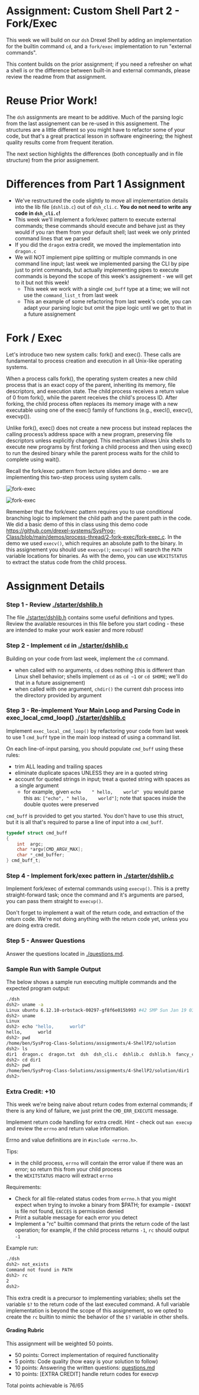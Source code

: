 # Assignment: Custom Shell Part 2 - Fork/Exec

This week we will build on our `dsh` Drexel Shell by adding an implementation for the builtin command `cd`, and a `fork/exec` implementation to run "external commands".

This content builds on the prior assignment; if you need a refresher on what a shell is or the difference between built-in and external commands, please review the readme from that assignment.

# Reuse Prior Work!

The `dsh` assignments are meant to be additive. Much of the parsing logic from the last assignement can be re-used in this assignement. The structures are a little different so you might have to refactor some of your code, but that's a great practical lesson in software engineering; the highest quality results come from frequent iteration.

The next section highlights the differences (both conceptually and in file structure) from the prior assignement.

# Differences from Part 1 Assignment

- We've restructured the code slightly to move all implementation details into the lib file (`dshlib.c`) out of `dsh_cli.c`. **You do not need to write any code in `dsh_cli.c`!**
- This week we'll implement a fork/exec pattern to execute external commands; these commands should execute and behave just as they would if you ran them from your default shell; last week we only printed command lines that we parsed
- If you did the `dragon` extra credit, we moved the implementation into `dragon.c`
- We will NOT implement pipe splitting or multiple commands in one command line input; last week we implemented parsing the CLI by pipe just to print commands, but actually implementing pipes to execute commands is beyond the scope of this week's assignement - we will get to it but not this week!
  - This week we work with a single `cmd_buff` type at a time; we will not use the `command_list_t` from last week
  - This an example of some refactoring from last week's code, you can adapt your parsing logic but omit the pipe logic until we get to that in a future assignement

# Fork / Exec

Let's introduce two new system calls: fork() and exec(). These calls are fundamental to process creation and execution in all Unix-like operating systems. 

When a process calls fork(), the operating system creates a new child process that is an exact copy of the parent, inheriting its memory, file descriptors, and execution state. The child process receives a return value of 0 from fork(), while the parent receives the child's process ID. After forking, the child process often replaces its memory image with a new executable using one of the exec() family of functions (e.g., execl(), execv(), execvp()). 

Unlike fork(), exec() does not create a new process but instead replaces the calling process’s address space with a new program, preserving file descriptors unless explicitly changed. This mechanism allows Unix shells to execute new programs by first forking a child process and then using exec() to run the desired binary while the parent process waits for the child to complete using wait().

Recall the fork/exec pattern from lecture slides and demo - we are implementing this two-step process using system calls.

![fork-exec](fork-exec-1.png)

![fork-exec](fork-exec-2.png)

Remember that the fork/exec pattern requires you to use conditional branching logic to implement the child path and the parent path in the code. We did a basic demo of this in class using this demo code https://github.com/drexel-systems/SysProg-Class/blob/main/demos/process-thread/2-fork-exec/fork-exec.c. In the demo we used `execv()`, which requires an absolute path to the binary. In this assignement you should use `execvp()`; `execvp()` will search the `PATH` variable locations for binaries. As with the demo, you can use `WEXITSTATUS` to extract the status code from the child process.

# Assignment Details

### Step 1 - Review [./starter/dshlib.h](./starter/dshlib.h)

The file [./starter/dshlib.h](./starter/dshlib.h) contains some useful definitions and types. Review the available resources in this file before you start coding - these are intended to make your work easier and more robust!

### Step 2 - Implement `cd` in [./starter/dshlib.c](./starter/dshlib.c)

Building on your code from last week, implement the `cd` command.

- when called with no arguments, `cd` does nothing (this is different than Linux shell behavior; shells implement `cd` as `cd ~1` or `cd $HOME`; we'll do that in a future assignement)
- when called with one argument, `chdir()` the current dsh process into the directory provided by argument

### Step 3 - Re-implement Your Main Loop and Parsing Code in exec_local_cmd_loop() [./starter/dshlib.c](./starter/dshlib.c)

Implement `exec_local_cmd_loop()` by refactoring your code from last week to use 1 `cmd_buff` type in the main loop instead of using a command list. 

On each line-of-input parsing, you should populate `cmd_buff` using these rules:

- trim ALL leading and trailing spaces
- eliminate duplicate spaces UNLESS they are in a quoted string
- account for quoted strings in input; treat a quoted string with spaces as a single argument
  - for example, given ` echo    " hello,    world"  ` you would parse this as: `["echo", " hello,    world"]`; note that spaces inside the double quotes were preserved

`cmd_buff` is provided to get you started. You don't have to use this struct, but it is all that's required to parse a line of input into a `cmd_buff`.

```c
typedef struct cmd_buff
{
    int  argc;
    char *argv[CMD_ARGV_MAX];
    char *_cmd_buffer;
} cmd_buff_t;
```

### Step 4 - Implement fork/exec pattern in [./starter/dshlib.c](./starter/dshlib.c)

Implement fork/exec of external commands using `execvp()`. This is a pretty straight-forward task; once the command and it's arguments are parsed, you can pass them straight to `execvp()`.

Don't forget to implement a wait of the return code, and extraction of the return code. We're not doing anything with the return code yet, unless you are doing extra credit.

### Step 5 - Answer Questions

Answer the questions located in [./questions.md](./questions.md).

### Sample Run with Sample Output
The below shows a sample run executing multiple commands and the expected program output:

```bash
./dsh 
dsh2> uname -a
Linux ubuntu 6.12.10-orbstack-00297-gf8f6e015b993 #42 SMP Sun Jan 19 03:00:07 UTC 2025 aarch64 aarch64 aarch64 GNU/Linux
dsh2> uname
Linux
dsh2> echo "hello,      world"
hello,      world
dsh2> pwd
/home/ben/SysProg-Class-Solutions/assignments/4-ShellP2/solution
dsh2> ls 
dir1  dragon.c  dragon.txt  dsh  dsh_cli.c  dshlib.c  dshlib.h  fancy_code_do_not_use  makefile  shell_roadmap.md  test.sh  wip
dsh2> cd dir1
dsh2> pwd
/home/ben/SysProg-Class-Solutions/assignments/4-ShellP2/solution/dir1
dsh2> 
```

### Extra Credit: +10

This week we're being naive about return codes from external commands; if there is any kind of failure, we just print the `CMD_ERR_EXECUTE` message.

Implement return code handling for extra credit. Hint - check out `man execvp` and review the `errno` and return value information.

Errno and value definitions are in `#include <errno.h>`. 

Tips:

- in the child process, `errno` will contain the error value if there was an error; so return this from your child process
- the `WEXITSTATUS` macro will extract `errno`

Requirements:

- Check for all file-related status codes from `errno.h` that you might expect when trying to invoke a binary from $PATH; for example - `ENOENT` is file not found, `EACCES` is permission denied
- Print a suitable message for each error you detect
- Implement a "rc" builtin command that prints the return code of the last operation; for example, if the child process returns `-1`, `rc` should output `-1`

Example run:

```bash
./dsh
dsh2> not_exists
Command not found in PATH
dsh2> rc
2
dsh2>
```

This extra credit is a precursor to implementing variables; shells set the variable `$?` to the return code of the last executed command. A full variable implementation is beyond the scope of this assignement, so we opted to create the `rc` builtin to mimic the behavior of the `$?` variable in other shells.

#### Grading Rubric

This assignment will be weighted 50 points.

- 50 points:  Correct implementation of required functionality
- 5 points:  Code quality (how easy is your solution to follow)
- 10 points: Answering the written questions: [questions.md](./questions.md)
- 10 points:  [EXTRA CREDIT] handle return codes for execvp

Total points achievable is 76/65

